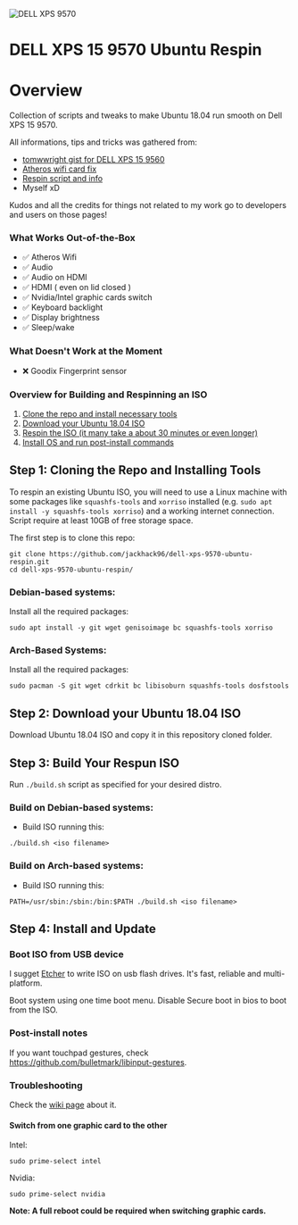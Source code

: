 ![DELL XPS 9570](https://github.com/jackhack96/dell-xps-9570-ubuntu-respin/raw/master/screenshot.png)

# DELL XPS 15 9570 Ubuntu Respin

# Overview

Collection of scripts and tweaks to make Ubuntu 18.04 run smooth on Dell XPS 15 9570.

All informations, tips and tricks was gathered from:

- [tomwwright gist for DELL XPS 15 9560](https://gist.github.com/tomwwright/f88e2ddb344cf99f299935e1312da880)
- [Atheros wifi card fix](https://ubuntuforums.org/showthread.php?t=2323812&page=2)
- [Respin script and info](http://linuxiumcomau.blogspot.com/)
- Myself xD

Kudos and all the credits for things not related to my work go to developers and users on those pages!

### What Works Out-of-the-Box

 - ✅ Atheros Wifi
 - ✅ Audio
 - ✅ Audio on HDMI
 - ✅ HDMI ( even on lid closed )
 - ✅ Nvidia/Intel graphic cards switch
 - ✅ Keyboard backlight
 - ✅ Display brightness
 - ✅ Sleep/wake

### What Doesn't Work at the Moment

 - ❌ Goodix Fingerprint sensor

### Overview for Building and Respinning an ISO

1. [Clone the repo and install necessary tools](#step-1-cloning-the-repo-and-installing-tools)
2. [Download your Ubuntu 18.04 ISO](#step-2-download-your-ubuntu-1804-iso)
3. [Respin the ISO (it many take a about 30 minutes or even longer)](#step-3-build-your-respun-iso)
4. [Install OS and run post-install commands](#step-4-install-and-update)

## Step 1: Cloning the Repo and Installing Tools

To respin an existing Ubuntu ISO, you will need to use a Linux machine with some packages like `squashfs-tools` and `xorriso` installed (e.g. `sudo apt install -y squashfs-tools xorriso`) and a working internet connection. Script require at least 10GB of free storage space.

The first step is to clone this repo: 
```
git clone https://github.com/jackhack96/dell-xps-9570-ubuntu-respin.git
cd dell-xps-9570-ubuntu-respin/
```
### Debian-based systems:

Install all the required packages:
```
sudo apt install -y git wget genisoimage bc squashfs-tools xorriso
```
### Arch-Based Systems:

Install all the required packages:
``` 
sudo pacman -S git wget cdrkit bc libisoburn squashfs-tools dosfstools
```

## Step 2: Download your Ubuntu 18.04 ISO

Download Ubuntu 18.04 ISO and copy it in this repository cloned folder.

## Step 3: Build Your Respun ISO

Run `./build.sh` script as specified for your desired distro.

### Build on Debian-based systems:

* Build ISO running this:
```
./build.sh <iso filename>
```

### Build on Arch-based systems:

* Build ISO running this:
```
PATH=/usr/sbin:/sbin:/bin:$PATH ./build.sh <iso filename>
```  

## Step 4: Install and Update

### Boot ISO from USB device

I sugget [Etcher](https://etcher.io/) to write ISO on usb flash drives.
It's fast, reliable and multi-platform.

Boot system using one time boot menu.
Disable Secure boot in bios to boot from the ISO.

### Post-install notes

If you want touchpad gestures, check https://github.com/bulletmark/libinput-gestures.

### Troubleshooting

Check the [wiki page](https://github.com/JackHack96/dell-xps-9570-ubuntu-respin/wiki/Troubleshooting) about it.

#### Switch from one graphic card to the other

Intel:
```
sudo prime-select intel
```
Nvidia:
```
sudo prime-select nvidia
```

**Note: A full reboot could be required when switching graphic cards.**
